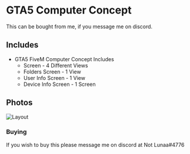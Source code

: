# GTA5 Computer Concept
This can be bought from me, if you message me on discord.

## Includes
- GTA5 FiveM Computer Concept Includes
     - Screen - 4 Different Views
     - Folders Screen - 1 View
     - User Info Screen - 1 View
     - Device Info Screen - 1 Screen

## Photos
![Layout](https://file.coffee/u/9qvItVMBTz0Hkn.png)

### Buying
If you wish to buy this please message me on discord at Not Lunaa#4776
